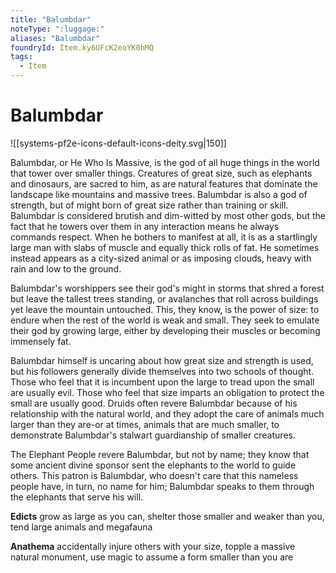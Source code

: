 ```yaml
---
title: "Balumbdar"
noteType: ":luggage:"
aliases: "Balumbdar"
foundryId: Item.ky6UFcK2eoYK0hMQ
tags:
  - Item
---
```


# Balumbdar
![[systems-pf2e-icons-default-icons-deity.svg|150]]

Balumbdar, or He Who Is Massive, is the god of all huge things in the world that tower over smaller things. Creatures of great size, such as elephants and dinosaurs, are sacred to him, as are natural features that dominate the landscape like mountains and massive trees. Balumbdar is also a god of strength, but of might born of great size rather than training or skill. Balumbdar is considered brutish and dim-witted by most other gods, but the fact that he towers over them in any interaction means he always commands respect. When he bothers to manifest at all, it is as a startlingly large man with slabs of muscle and equally thick rolls of fat. He sometimes instead appears as a city-sized animal or as imposing clouds, heavy with rain and low to the ground.

Balumbdar's worshippers see their god's might in storms that shred a forest but leave the tallest trees standing, or avalanches that roll across buildings yet leave the mountain untouched. This, they know, is the power of size: to endure when the rest of the world is weak and small. They seek to emulate their god by growing large, either by developing their muscles or becoming immensely fat.

Balumbdar himself is uncaring about how great size and strength is used, but his followers generally divide themselves into two schools of thought. Those who feel that it is incumbent upon the large to tread upon the small are usually evil. Those who feel that size imparts an obligation to protect the small are usually good. Druids often revere Balumbdar because of his relationship with the natural world, and they adopt the care of animals much larger than they are-or at times, animals that are much smaller, to demonstrate Balumbdar's stalwart guardianship of smaller creatures.

The Elephant People revere Balumbdar, but not by name; they know that some ancient divine sponsor sent the elephants to the world to guide others. This patron is Balumbdar, who doesn't care that this nameless people have, in turn, no name for him; Balumbdar speaks to them through the elephants that serve his will.

**Edicts** grow as large as you can, shelter those smaller and weaker than you, tend large animals and megafauna

**Anathema** accidentally injure others with your size, topple a massive natural monument, use magic to assume a form smaller than you are
